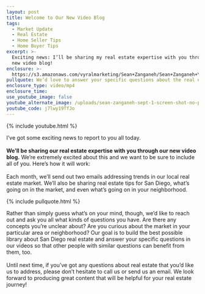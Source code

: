 ```yaml
---
layout: post
title: Welcome to Our New Video Blog
tags:
  - Market Update
  - Real Estate
  - Home Seller Tips
  - Home Buyer Tips
excerpt: >-
  Exciting news: I’ll be sharing my real estate expertise with you through my
  new video blog!
enclosure: >-
  https://s3.amazonaws.com/vyralmarketing/Sean+Zanganeh/Sean+Zanganeh+Youtube+Intro.mp4
pullquote: We’d love to answer your specific questions about the real estate market.
enclosure_type: video/mp4
enclosure_time:
use_youtube_image: false
youtube_alternate_image: /uploads/sean-zanganeh-sept-1-screen-shot-no-play.jpg
youtube_code: j7lwy19TfJo
---
```


{% include youtube.html %}

I’ve got some exciting news to report to you all today.<br><br>**We’ll be sharing our real estate expertise with you through our new video blog.** We’re extremely excited about this and we want to be sure to include all of you. Here’s how it will work:<br><br>Each month, we’ll send out two emails addressing trends in our local real estate market. We’ll also be sharing real estate tips for San Diego, what’s going on in the market, and even what’s going on in your neighborhood.

{% include pullquote.html %}

Rather than simply guess what’s on your mind, though, we’d like to reach out and ask you all what kinds of questions you have. Are there any concepts you’re unclear about? Are you curious about the market in your particular area or neighborhood? Our goal is to build the best possible library about San Diego real estate and answer your specific questions in our videos so that other people with similar questions can benefit from them, too.<br><br>Until next time, if you’ve got any questions about real estate that you’d like us to address, please don’t hesitate to call us or send us an email. We look forward to producing great content that will be helpful for your real estate journey\!